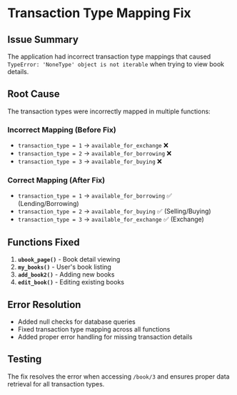 # Transaction Type Mapping Fix

## Issue Summary

The application had incorrect transaction type mappings that caused `TypeError: 'NoneType' object is not iterable` when trying to view book details.

## Root Cause

The transaction types were incorrectly mapped in multiple functions:

### Incorrect Mapping (Before Fix)

- `transaction_type = 1` → `available_for_exchange` ❌
- `transaction_type = 2` → `available_for_borrowing` ❌
- `transaction_type = 3` → `available_for_buying` ❌

### Correct Mapping (After Fix)

- `transaction_type = 1` → `available_for_borrowing` ✅ (Lending/Borrowing)
- `transaction_type = 2` → `available_for_buying` ✅ (Selling/Buying)
- `transaction_type = 3` → `available_for_exchange` ✅ (Exchange)

## Functions Fixed

1. **`ubook_page()`** - Book detail viewing
2. **`my_books()`** - User's book listing
3. **`add_book2()`** - Adding new books
4. **`edit_book()`** - Editing existing books

## Error Resolution

- Added null checks for database queries
- Fixed transaction type mapping across all functions
- Added proper error handling for missing transaction details

## Testing

The fix resolves the error when accessing `/book/3` and ensures proper data retrieval for all transaction types.
